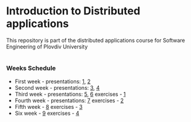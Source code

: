 # Introduction to Distributed applications
This repository is part of the distributed applications course for Software Engineering of Plovdiv University


#
### Weeks Schedule

* First week - presentations: [1](https://github.com/pkyurkchiev/distributed-applications-for-se/tree/master/presentations/Lecture-01.pdf), [2](https://github.com/pkyurkchiev/distributed-applications-for-se/tree/master/presentations/Lecture-02.pdf)
* Second week - presentations: [3](https://github.com/pkyurkchiev/distributed-applications-for-se/tree/master/presentations/Lecture-03.pdf), [4](https://github.com/pkyurkchiev/distributed-applications-for-se/tree/master/presentations/Lecture-04.pdf)
* Third week - presentations: [5](https://github.com/pkyurkchiev/distributed-applications-for-se/tree/master/presentations/Lecture-05.pdf), [6](https://github.com/pkyurkchiev/distributed-applications-for-se/tree/master/presentations/Lecture-06.pdf)
exercises - 
[1](https://github.com/pkyurkchiev/distributed-applications-for-se/tree/master/exercises/week_01)
* Fourth week - presentations: [7](https://github.com/pkyurkchiev/distributed-applications-for-se/tree/master/presentations/Lecture-07.pdf)
exercises - 
[2](https://github.com/pkyurkchiev/distributed-applications-for-se/tree/master/exercises/week_02)
* Fifth week -
[8](https://github.com/pkyurkchiev/distributed-applications-for-se/tree/master/presentations/Lecture-08.pdf)
exercises - 
[3](https://github.com/pkyurkchiev/distributed-applications-for-se/tree/master/exercises/week_03)
* Six week -
[9](https://github.com/pkyurkchiev/distributed-applications-for-se/tree/master/presentations/Lecture-09.pdf)
exercises - 
[4](https://github.com/pkyurkchiev/distributed-applications-for-se/tree/master/exercises/week_04)
